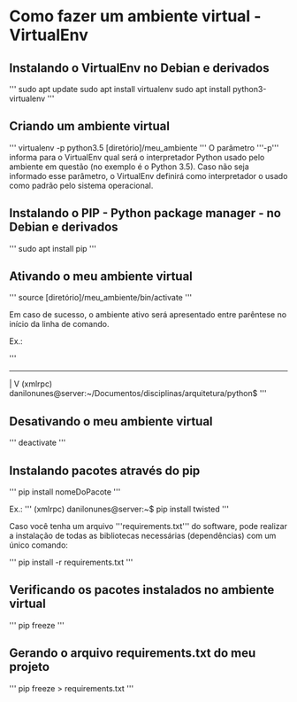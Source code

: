 # Como fazer um ambiente virtual - VirtualEnv

## Instalando o VirtualEnv no Debian e derivados

'''
sudo apt update
sudo apt install virtualenv
sudo apt install python3-virtualenv
'''

## Criando um ambiente virtual
'''
virtualenv -p python3.5 [diretório]/meu_ambiente
'''
O parâmetro '''-p''' informa para o VirtualEnv qual será o interpretador Python
usado pelo ambiente em questão (no exemplo é o Python 3.5). Caso não seja
informado esse parâmetro, o VirtualEnv definirá como interpretador o usado como
padrão pelo sistema operacional.


## Instalando o PIP - Python package manager - no Debian e derivados

'''
sudo apt install pip
'''

## Ativando o meu ambiente virtual
'''
source [diretório]/meu_ambiente/bin/activate
'''

Em caso de sucesso, o ambiente ativo será apresentado entre parêntese no início
da linha de comando.

Ex.:

'''
___
   |
   V
(xmlrpc) danilonunes@server:~/Documentos/disciplinas/arquitetura/python$
'''

## Desativando o meu ambiente virtual
'''
deactivate
'''

## Instalando pacotes através do pip
'''
pip install nomeDoPacote
'''

Ex.:
'''
(xmlrpc) danilonunes@server:~$ pip install twisted
'''

Caso você tenha um arquivo '''requirements.txt''' do software, pode realizar a
instalação de todas as bibliotecas necessárias (dependências) com um único
comando:

'''
pip install -r requirements.txt
'''

## Verificando os pacotes instalados no ambiente virtual

'''
pip freeze
'''

## Gerando o arquivo requirements.txt do meu projeto

'''
pip freeze > requirements.txt
'''
